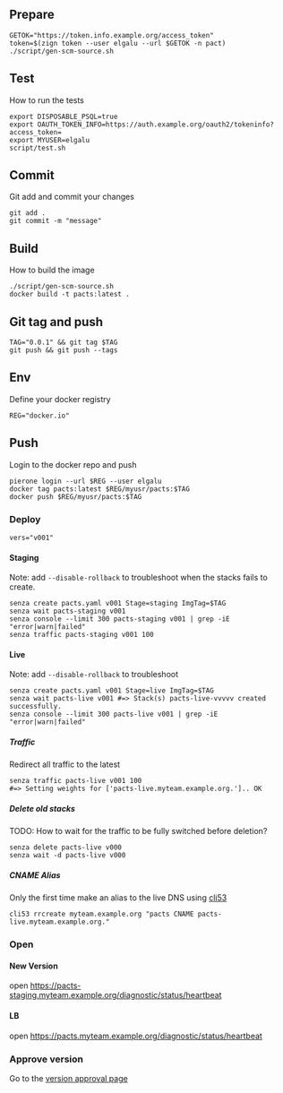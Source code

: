 ## Prepare
    GETOK="https://token.info.example.org/access_token"
    token=$(zign token --user elgalu --url $GETOK -n pact)
    ./script/gen-scm-source.sh

## Test
How to run the tests

    export DISPOSABLE_PSQL=true
    export OAUTH_TOKEN_INFO=https://auth.example.org/oauth2/tokeninfo?access_token=
    export MYUSER=elgalu
    script/test.sh

## Commit
Git add and commit your changes

    git add .
    git commit -m "message"

## Build
How to build the image

    ./script/gen-scm-source.sh
    docker build -t pacts:latest .

## Git tag and push

    TAG="0.0.1" && git tag $TAG
    git push && git push --tags

## Env
Define your docker registry

    REG="docker.io"

## Push
Login to the docker repo and push

    pierone login --url $REG --user elgalu
    docker tag pacts:latest $REG/myusr/pacts:$TAG
    docker push $REG/myusr/pacts:$TAG

### Deploy
    vers="v001"

#### Staging
Note: add `--disable-rollback` to troubleshoot when the stacks fails to create.

    senza create pacts.yaml v001 Stage=staging ImgTag=$TAG
    senza wait pacts-staging v001
    senza console --limit 300 pacts-staging v001 | grep -iE "error|warn|failed"
    senza traffic pacts-staging v001 100

#### Live
Note: add `--disable-rollback` to troubleshoot

    senza create pacts.yaml v001 Stage=live ImgTag=$TAG
    senza wait pacts-live v001 #=> Stack(s) pacts-live-vvvvv created successfully.
    senza console --limit 300 pacts-live v001 | grep -iE "error|warn|failed"

##### Traffic
Redirect all traffic to the latest

    senza traffic pacts-live v001 100
    #=> Setting weights for ['pacts-live.myteam.example.org.'].. OK

##### Delete old stacks
TODO: How to wait for the traffic to be fully switched before deletion?

    senza delete pacts-live v000
    senza wait -d pacts-live v000

##### CNAME Alias
Only the first time make an alias to the live DNS using [cli53](https://github.com/barnybug/cli53)

    cli53 rrcreate myteam.example.org "pacts CNAME pacts-live.myteam.example.org."

### Open

#### New Version
open https://pacts-staging.myteam.example.org/diagnostic/status/heartbeat

#### LB
open https://pacts.myteam.example.org/diagnostic/status/heartbeat

### Approve version
Go to the [version approval page](https://yourturn.stups.example.org/application/detail/pacts/version/approve/v001)
